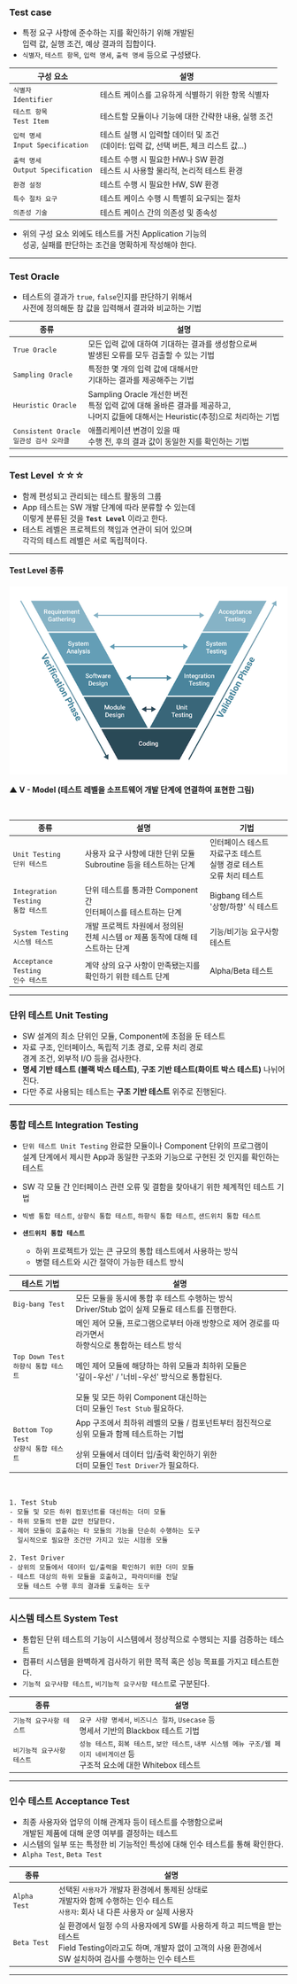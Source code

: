 
### Test case

- 특정 요구 사항에 준수하는 지를 확인하기 위해 개발된 <br/>
	입력 값, 실행 조건, 예상 결과의 집합이다.
- `식별자`, `테스트 항목`, `입력 명세`, `출력 명세` 등으로 구성됐다.

| 구성 요소                              | 설명                                                         |
| ---------------------------------- | ---------------------------------------------------------- |
| `식별자`<br/>`Identifier`             | 테스트 케이스를 고유하게 식별하기 위한 항목 식별자                               |
| `테스트 항목`<br/>`Test Item`           | 테스트할 모듈이나 기능에 대한 간략한 내용, 실행 조건                             |
| `입력 명세`<br/>`Input Specification`  | 테스트 실행 시 입력할 데이터 및 조건 <br/>(데이터: 입력 값, 선택 버튼, 체크 리스트 값...) |
| `출력 명세`<br/>`Output Specification` | 테스트 수행 시 필요한 HW나 SW 환경 <br/>테스트 시 사용할 물리적, 논리적 테스트 환경      |
| `환경 설정`                            | 테스트 수행 시 필요한 HW, SW 환경                                     |
| `특수 절차 요구`                         | 테스트 케이스 수행 시 특별히 요구되는 절차                                   |
| `의존성 기술`                           | 테스트 케이스 간의 의존성 및 종속성                                       |

- 위의 구성 요소 외에도 테스트를 거친 Application 기능의 <br/>
	성공, 실패를 판단하는 조건을 명확하게 작성해야 한다.

---

### Test Oracle

- 테스트의 결과가 `true`, `false`인지를 판단하기 위해서 <br/>
	사전에 정의해둔 참 값을 입력해서 결과와 비교하는 기법

| 종류                                   | 설명                                                                                             |
| ------------------------------------ | ---------------------------------------------------------------------------------------------- |
| `True Oracle`                        | 모든 입력 값에 대하여 기대하는 결과를 생성함으로써 <br/>발생된 오류를 모두 검출할 수 있는 기법                                       |
| `Sampling Oracle`                    | 특정한 몇 개의 입력 값에 대해서만 <br/>기대하는 결과를 제공해주는 기법                                                     |
| `Heuristic Oracle`                   | Sampling Oracle 개선한 버전 <br/>특정 입력 값에 대해 올바른 결과를 제공하고,<br/>나머지 값들에 대해서는 Heuristic(추정)으로 처리하는 기법 |
| `Consistent Oracle`<br/>`일관성 검사 오라클` | 애플리케이션 변경이 있을 때 <br/>수행 전, 후의 결과 값이 동일한 지를 확인하는 기법                                             |

---

### Test Level ☆☆☆

- 함께 편성되고 관리되는 테스트 활동의 그룹
- App 테스트는 SW 개발 단계에 따라 분류할 수 있는데<br/>
	이렇게 분류된 것을 **`Test Level`** 이라고 한다.
- 테스트 레벨은 프로젝트의 책임과 연관이 되어 있으며 <br/>
	각각의 테스트 레벨은 서로 독립적이다.

---

#### Test Level 종류

<img src="refImgs/v-model.png"/>

<p><b>▲ V - Model (테스트 레벨을 소프트웨어 개발 단계에 연결하여 표현한 그림)</b></p>
<br/>


| 종류                                 | 설명                                                | 기법                                                 |
| ---------------------------------- | ------------------------------------------------- | -------------------------------------------------- |
| `Unit Testing`<br/>`단위 테스트`        | 사용자 요구 사항에 대한 단위 모듈 <br/>Subroutine 등을 테스트하는 단계   | 인터페이스 테스트<br/>자료구조 테스트<br/>실행 경로 테스트<br/>오류 처리 테스트 |
| `Integration Testing`<br/>`통합 테스트` | 단위 테스트를 통과한 Component 간 <br/>인터페이스를 테스트하는 단계      | Bigbang 테스트<br/>'상향/하향' 식 테스트                      |
| `System Testing`<br/>`시스템 테스트`     | 개발 프로젝트 차원에서 정의된<br/>전체 시스템 or 제품 동작에 대해 테스트하는 단계 | 기능/비기능 요구사항 테스트                                    |
| `Acceptance Testing`<br/>`인수 테스트`  | 계약 상의 요구 사항이 만족됐는지를 <br/>확인하기 위한 테스트 단계           | Alpha/Beta 테스트                                     |

---

### 단위 테스트 Unit Testing

- SW 설계의 최소 단위인 모듈, Component에 초점을 둔 테스트
- 자료 구조, 인터페이스, 독립적 기초 경로, 오류 처리 경로 <br/>
	경계 조건, 외부적 I/O 등을 검사한다.
- **명세 기반 테스트 (블랙 박스 테스트)**, **구조 기반 테스트(화이트 박스 테스트)** 나뉘어 진다.
- 다만 주로 사용되는 테스트는 **구조 기반 테스트** 위주로 진행된다.

---

### 통합 테스트 Integration Testing

- `단위 테스트 Unit Testing` 완료한 모듈이나 Component 단위의 프로그램이 <br/>
	설계 단계에서 제시한 App과 동일한 구조와 기능으로 구현된 것 인지를 확인하는 테스트
- SW 각 모듈 간 인터페이스 관련 오류 및 결함을 찾아내기 위한 체계적인 테스트 기법

- `빅뱅 통합 테스트`, `상향식 통합 테스트`, `하향식 통합 테스트`, `샌드위치 통합 테스트`
- **`샌드위치 통합 테스트`**
	- 하위 프로젝트가 있는 큰 규모의 통합 테스트에서 사용하는 방식
	- 병렬 테스트와 시간 절약이 가능한 테스트 방식

| 테스트 기법                             | 설명                                                                                                                                                                                                        |
| ---------------------------------- | --------------------------------------------------------------------------------------------------------------------------------------------------------------------------------------------------------- |
| `Big-bang Test`                    | 모든 모듈을 동시에 통합 후 테스트 수행하는 방식 <br/>Driver/Stub 없이 실제 모듈로 테스트를 진행한다.                                                                                                                                         |
| `Top Down Test`<br/>`하향식 통합 테스트`   | 메인 제어 모듈, 프로그램으로부터 아래 방향으로 제어 경로를 따라가면서 <br/>하향식으로 통합하는 테스트 방식 <br/><br/>메인 제어 모듈에 해당하는 하위 모듈과 최하위 모듈은 <br/>'깊이-우선' / '너비-우선' 방식으로 통합된다.<br/><br/>모듈 및 모든 하위 Component 대신하는 <br/>더미 모듈인 `Test Stub` 필요하다. |
| `Bottom Top Test`<br/>`상향식 통합 테스트` | App 구조에서 최하위 레벨의 모듈 / 컴포넌트부터 점진적으로 <br/>싱위 모듈과 함께 테스트하는 기법 <br/><br/>상위 모듈에서 데이터 입/출력 확인하기 위한 <br/>더미 모듈인 `Test Driver`가 필요하다.                                                                            |

<br/>

```
1. Test Stub
- 모듈 및 모든 하위 컴포넌트를 대신하는 더미 모듈
- 하위 모듈의 반환 값만 전달한다.
- 제어 모듈이 호출하는 타 모듈의 기능을 단순히 수행하는 도구
  일시적으로 필요한 조건만 가지고 있는 시험용 모듈

2. Test Driver
- 상위의 모듈에서 데이터 입/출력을 확인하기 위한 더미 모듈
- 테스트 대상의 하위 모듈을 호출하고, 파라미터를 전달
  모듈 테스트 수행 후의 결과를 도출하는 도구
```

---

### 시스템 테스트 System Test

- 통합된 단위 테스트의 기능이 시스템에서 정상적으로 수행되는 지를 검증하는 테스트
- 컴퓨터 시스템을 완벽하게 검사하기 위한 목적 혹은 성능 목표를 가지고 테스트한다.
- `기능적 요구사항 테스트`, `비기능적 요구사항 테스트`로 구분된다.

| 종류              | 설명                                                                                      |
| --------------- | --------------------------------------------------------------------------------------- |
| `기능적 요구사항 테스트`  | `요구 사항 명세서`, `비즈니스 절차`, `Usecase` 등 <br/>명세서 기반의 Blackbox 테스트 기법                        |
| `비기능적 요구사항 테스트` | `성능 테스트`, `회복 테스트`, `보안 테스트`, `내부 시스템 메뉴 구조/웹 페이지 네비게이션` 등<br/> 구조적 요소에 대한 Whitebox 테스트 |


---

### 인수 테스트 Acceptance Test

- 최종 사용자와 업무의 이해 관계자 등이 테스트를 수행함으로써 <br/>
	개발된 제품에 대해 운영 여부를 결정하는 테스트
- 시스템의 일부 또는 특정한 비 기능적인 특성에 대해 인수 테스트를 통해 확인한다.
- `Alpha Test`, `Beta Test`

| 종류           | 설명                                                                                                                   |
| ------------ | -------------------------------------------------------------------------------------------------------------------- |
| `Alpha Test` | 선택된 `사용자`가 개발자 환경에서 통제된 상태로 <br/>개발자와 함께 수행하는 인수 테스트 <br/>`사용자`: 회사 내 다른 사용자 or 실제 사용자                               |
| `Beta Test`  | 실 환경에서 일정 수의 사용자에게  SW를 사용하게 하고 피드백을 받는 테스트<br/>Field Testing이라고도 하며, 개발자 없이 고객의 사용 환경에서<br/>SW 설치하여 검사를 수행하는 인수 테스트 |

---

